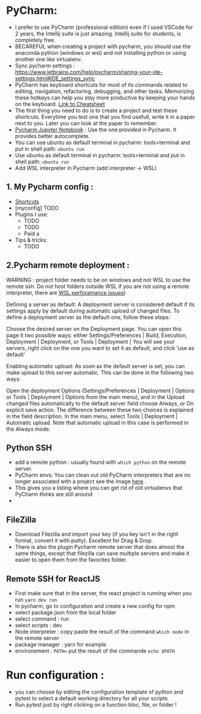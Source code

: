 # PyCharm: 
- I prefer to use PyCharm (professional edition) even if I used VSCode for 2 years, the Intellij suite is just amazing. Intellij suite for students, is completely free. 
- BECAREFUL when creating a project with pycharm, you should use the anaconda python (windows or wsl) and not installing python or using another one like virtualenv. 
- Sync pycharm settings : https://www.jetbrains.com/help/pycharm/sharing-your-ide-settings.html#IDE_settings_sync
- PyCharm has keyboard shortcuts for most of its commands related to editing, navigation, refactoring, debugging, and other tasks. Memorizing these hotkeys can help you stay more productive by keeping your hands on the keyboard. [Link to Cheatsheet](https://resources.jetbrains.com/storage/products/pycharm/docs/PyCharm_ReferenceCard.pdf)
- The first thing you need to do is to create a project and test these shortcuts. Everytime you test one that you find usefull, write it in a paper next to you. Later you can look at the paper to remember.
- <ins>Pycharm Jupyter Notebook</ins> : Use the one provided in Pycharm. It provides better autocomplete.
- You can use ubuntu as default terminal in pycharm: tools>terminal  and put in shell path: `ubuntu run`
- Use ubuntu as default terminal in pycharm: tools>terminal  and put in shell path: `ubuntu run`
- Add WSL interpreter in Pycharm (add interpreter -> WSL)

## 1. My Pycharm config : 
- [Shortcuts](https://resources.jetbrains.com/storage/products/pycharm/docs/PyCharm_ReferenceCard.pdf)
- [myconfig] TODO
- Plugins I use:
  - TODO
  - TODO
  - Paid a
- Tips & tricks:
  - TODO
 

## 2.Pycharm remote deployment :
WARNING : project folder needs to be on windows and not WSL to use the remote ssh. Do not host folders outside WSL if you are not using a remote interpreter, there are  [WSL perforamance issues](https://github.com/microsoft/WSL/issues/4197?notification_referrer_id=MDE4Ok5vdGlmaWNhdGlvblRocmVhZDUyMzA5ODA3MjozMjcxNTkxMw%3D%3D#issuecomment-1727108838))

Defining a server as default:
A deployment server is considered default if its settings apply by default during automatic upload of changed files. To define a deployment server as the default one, follow these steps:

Choose the desired server on the Deployment page. You can open this page it two possible ways: either Settings/Preferences | Build, Execution, Deployment | Deployment, or Tools | Deployment | You will see your servers, right click on the one you want to set it as default, and click 'use as default' 

Enabling automatic upload:
As soon as the default server is set, you can make upload to this server automatic. This can be done in the following two ways:

Open the deployment Options (Settings/Preferences | Deployment | Options or Tools | Deployment | Options from the main menu), and in the Upload changed files automatically to the default server field choose Always, or On explicit save action. The difference between these two choices is explained in the field description.
In the main menu, select Tools | Deployment | Automatic upload. Note that automatic upload in this case is performed in the Always mode.


## Python SSH 
- add a remote python : usually found with `which python` on the remote server. 
- PyCharm envs: You can clean out old PyCharm interpreters that are no longer associated with a project see the image [here](https://github.com/AmineDjeghri/BetterWindowsUX/blob/master/pycharm_interpreters.PNG) .
- This gives you a listing where you can get rid of old virtualenvs that PyCharm thinks are still around
- 
## FileZilla 
- Download Filezilla and import your key (if you key isn't in the right format, convert it with putty). Excellent for Drag & Drop.
- There is also the plugin Pycharm remote server that does almost the same things, except that filezilla can save multiple servers and make it easier to open them from the favorites folder.


## Remote SSH for ReactJS
- First make sure that in the server, the react project is running when you run `yarn dev run`
- In pycharm, go to configuration and create a new config for npm 
- select package.json from the local folder
- select command : run
- select scripts : dev
- Node interpreter : copy paste the result of the command `which node` in the remote server
- package manager : yarn for example
- environement : `PATH=` put the result of the commande `echo $PATH` 

# Run configuration :
- you can choose by editing the configuration template of python and pytest to select a default working directory for all your scripts
- Run pytest just by right clicking on a function bloc, file, or folder !
